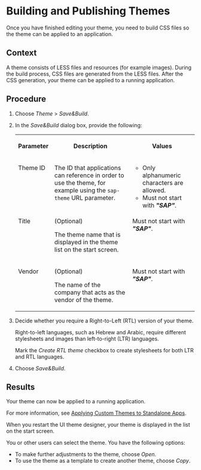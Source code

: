 <!-- loio459c6409eb2f4b7bb4113f6a8eda3fdd -->

# Building and Publishing Themes

Once you have finished editing your theme, you need to build CSS files so the theme can be applied to an application.



## Context

A theme consists of LESS files and resources \(for example images\). During the build process, CSS files are generated from the LESS files. After the CSS generation, your theme can be applied to a running application.



<a name="loio459c6409eb2f4b7bb4113f6a8eda3fdd__steps_tct_yv3_tj"/>

## Procedure

1.  Choose *Theme* \> *Save&Build*.

2.  In the *Save&Build* dialog box, provide the following:


    <table>
    <tr>
    <th valign="top">

    Parameter


    
    </th>
    <th valign="top">

    Description


    
    </th>
    <th valign="top">

    Values


    
    </th>
    </tr>
    <tr>
    <td valign="top">

    Theme ID


    
    </td>
    <td valign="top">

    The ID that applications can reference in order to use the theme, for example using the `sap-theme` URL parameter.


    
    </td>
    <td valign="top">

    -   Only alphanumeric characters are allowed.
    -   Must not start with ***"SAP"***.


    
    </td>
    </tr>
    <tr>
    <td valign="top">

    Title


    
    </td>
    <td valign="top">

    \(Optional\)

    The theme name that is displayed in the theme list on the start screen.


    
    </td>
    <td valign="top">

    Must not start with ***"SAP"***.


    
    </td>
    </tr>
    <tr>
    <td valign="top">

    Vendor


    
    </td>
    <td valign="top">

    \(Optional\)

    The name of the company that acts as the vendor of the theme.


    
    </td>
    <td valign="top">

    Must not start with ***"SAP"***.


    
    </td>
    </tr>
    </table>
    
3.  Decide whether you require a Right-to-Left \(RTL\) version of your theme.

    Right-to-left languages, such as Hebrew and Arabic, require different stylesheets and images than left-to-right \(LTR\) languages.

    Mark the *Create RTL theme* checkbox to create stylesheets for both LTR and RTL languages.

4.  Choose *Save&Build*.




<a name="loio459c6409eb2f4b7bb4113f6a8eda3fdd__result_N10063_N10012_N10001"/>

## Results

Your theme can now be applied to a running application.

For more information, see [Applying Custom Themes to Standalone Apps](../Use-Case-Scenarios/applying-custom-themes-to-standalone-apps-e6ede69.md).

When you restart the UI theme designer, your theme is displayed in the list on the start screen.

You or other users can select the theme. You have the following options:

-   To make further adjustments to the theme, choose *Open*.
-   To use the theme as a template to create another theme, choose *Copy*.


